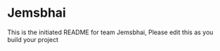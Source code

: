 # Jemsbhai
This is the initiated README for team Jemsbhai, Please edit this as you build your project
